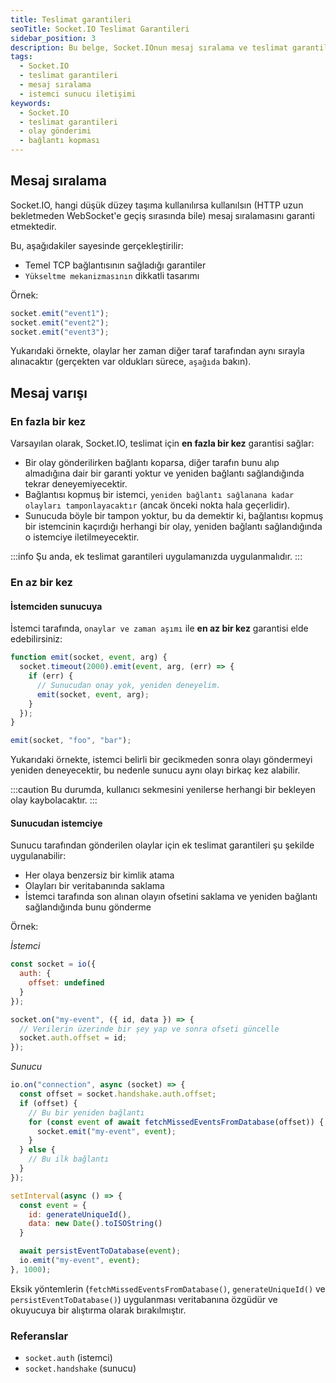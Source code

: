 ```yaml
---
title: Teslimat garantileri
seoTitle: Socket.IO Teslimat Garantileri
sidebar_position: 3
description: Bu belge, Socket.IOnun mesaj sıralama ve teslimat garantilerini açıklamaktadır. Mesajların nasıl iletildiği ve bağlantı kopmaları durumunda neler olabileceği konularında bilgi sunar.
tags: 
  - Socket.IO
  - teslimat garantileri
  - mesaj sıralama
  - istemci sunucu iletişimi
keywords: 
  - Socket.IO
  - teslimat garantileri
  - olay gönderimi
  - bağlantı kopması
---
```

## Mesaj sıralama

Socket.IO, hangi düşük düzey taşıma kullanılırsa kullanılsın (HTTP uzun bekletmeden WebSocket'e geçiş sırasında bile) mesaj sıralamasını garanti etmektedir.

Bu, aşağıdakiler sayesinde gerçekleştirilir:

- Temel TCP bağlantısının sağladığı garantiler
- `Yükseltme mekanizmasının` dikkatli tasarımı

Örnek:

```js
socket.emit("event1");
socket.emit("event2");
socket.emit("event3");
```

Yukarıdaki örnekte, olaylar her zaman diğer taraf tarafından aynı sırayla alınacaktır (gerçekten var oldukları sürece, `aşağıda` bakın).

## Mesaj varışı

### En fazla bir kez

Varsayılan olarak, Socket.IO, teslimat için **en fazla bir kez** garantisi sağlar:

- Bir olay gönderilirken bağlantı koparsa, diğer tarafın bunu alıp almadığına dair bir garanti yoktur ve yeniden bağlantı sağlandığında tekrar deneyemiyecektir.
- Bağlantısı kopmuş bir istemci, `yeniden bağlantı sağlanana kadar olayları tamponlayacaktır` (ancak önceki nokta hala geçerlidir).
- Sunucuda böyle bir tampon yoktur, bu da demektir ki, bağlantısı kopmuş bir istemcinin kaçırdığı herhangi bir olay, yeniden bağlantı sağlandığında o istemciye iletilmeyecektir.

:::info
Şu anda, ek teslimat garantileri uygulamanızda uygulanmalıdır.
:::

### En az bir kez

#### İstemciden sunucuya

İstemci tarafında, `onaylar ve zaman aşımı` ile **en az bir kez** garantisi elde edebilirsiniz:

```js
function emit(socket, event, arg) {
  socket.timeout(2000).emit(event, arg, (err) => {
    if (err) {
      // Sunucudan onay yok, yeniden deneyelim.
      emit(socket, event, arg);
    }
  });
}

emit(socket, "foo", "bar");
```

Yukarıdaki örnekte, istemci belirli bir gecikmeden sonra olayı göndermeyi yeniden deneyecektir, bu nedenle sunucu aynı olayı birkaç kez alabilir.

:::caution
Bu durumda, kullanıcı sekmesini yenilerse herhangi bir bekleyen olay kaybolacaktır.
:::

#### Sunucudan istemciye

Sunucu tarafından gönderilen olaylar için ek teslimat garantileri şu şekilde uygulanabilir:

- Her olaya benzersiz bir kimlik atama
- Olayları bir veritabanında saklama
- İstemci tarafında son alınan olayın ofsetini saklama ve yeniden bağlantı sağlandığında bunu gönderme

Örnek:

*İstemci*

```js
const socket = io({
  auth: {
    offset: undefined
  }
});

socket.on("my-event", ({ id, data }) => {
  // Verilerin üzerinde bir şey yap ve sonra ofseti güncelle
  socket.auth.offset = id;
});
```

*Sunucu*

```js
io.on("connection", async (socket) => {
  const offset = socket.handshake.auth.offset;
  if (offset) {
    // Bu bir yeniden bağlantı
    for (const event of await fetchMissedEventsFromDatabase(offset)) {
      socket.emit("my-event", event);
    }
  } else {
    // Bu ilk bağlantı
  }
});

setInterval(async () => {
  const event = {
    id: generateUniqueId(),
    data: new Date().toISOString()
  }

  await persistEventToDatabase(event);
  io.emit("my-event", event);
}, 1000);
```

Eksik yöntemlerin (`fetchMissedEventsFromDatabase()`, `generateUniqueId()` ve `persistEventToDatabase()`) uygulanması veritabanına özgüdür ve okuyucuya bir alıştırma olarak bırakılmıştır.

### Referanslar

- `socket.auth` (istemci)
- `socket.handshake` (sunucu)